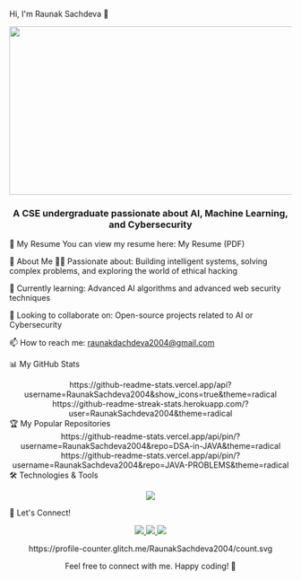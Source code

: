 Hi, I'm Raunak Sachdeva 👋
<div align="center"> <img src="https://media.giphy.com/media/v1.Y2lkPTc5MGI3NjExaDB6emZpN2ZpZ3F2bWJ6d2E3eHJpZTRkdGZrcnZvd3JwdWY1bTJmbCZlcD12MV9pbnRlcm5hbF9naWZfYnlfaWQmY3Q9Zw/RbDKaczqWovIugyJ98/giphy.gif" width="600" height="300"/> </div><h3 align="center">A CSE undergraduate passionate about AI, Machine Learning, and Cybersecurity</h3>
📄 My Resume
You can view my resume here: My Resume (PDF)

🚀 About Me
👩‍💻 Passionate about: Building intelligent systems, solving complex problems, and exploring the world of ethical hacking

🌱 Currently learning: Advanced AI algorithms and advanced web security techniques

🤝 Looking to collaborate on: Open-source projects related to AI or Cybersecurity

📫 How to reach me: raunakdachdeva2004@gmail.com

📊 My GitHub Stats
<div align="center">
https://github-readme-stats.vercel.app/api?username=RaunakSachdeva2004&show_icons=true&theme=radical
https://github-readme-streak-stats.herokuapp.com/?user=RaunakSachdeva2004&theme=radical

</div>
🏆 My Popular Repositories
<div align="center">
https://github-readme-stats.vercel.app/api/pin/?username=RaunakSachdeva2004&repo=DSA-in-JAVA&theme=radical
https://github-readme-stats.vercel.app/api/pin/?username=RaunakSachdeva2004&repo=JAVA-PROBLEMS&theme=radical

</div>
🛠️ Technologies & Tools
<p align="center"> <img src="https://skillicons.dev/icons?i=java,python,c,cpp,html,css,js,react,nodejs,mongodb,mysql,git,github,linux,aws,azure,ai,tensorflow,ai&perline=9" /> </p>
🔗 Let's Connect!
<p align="center"> <a href="https://www.linkedin.com/in/raunak-sachdev" target="_blank"> <img src="https://img.shields.io/badge/LinkedIn-0077B5?style=for-the-badge&logo=linkedin&logoColor=white" /> </a> <a href="mailto:raunakdachdeva2004@gmail.com"> <img src="https://img.shields.io/badge/Gmail-D14836?style=for-the-badge&logo=gmail&logoColor=white" /> </a> <a href="https://github.com/RaunakSachdeva2004"> <img src="https://img.shields.io/badge/GitHub-100000?style=for-the-badge&logo=github&logoColor=white" /> </a> </p>
<div align="center">
https://profile-counter.glitch.me/RaunakSachdeva2004/count.svg

</div><p align="center">Feel free to connect with me. Happy coding! 🚀</p>
